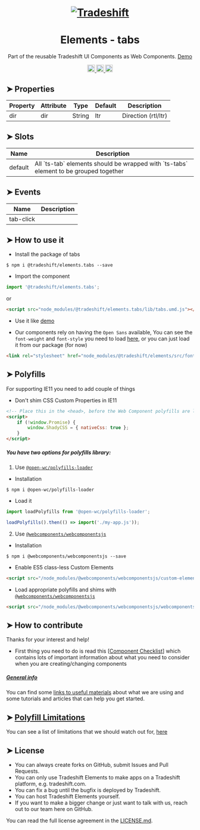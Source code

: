<h1 align="center">
    <a href="https://tradeshift.com/">
      <img alt="Tradeshift" src="https://tradeshift.com/wp-content/themes/Tradeshift/img/brand/logo-black.png"/>
    </a>
</h1>

<h1 align="center">Elements - tabs</h1>

<p align="center">
  Part of the reusable Tradeshift UI Components as Web Components.
    <a href="https://tradeshift.github.io/elements/?path=/story/ts-tabs--default">
      Demo
    </a>
</p>

<p align="center">
    <a href="https://www.npmjs.com/package/@tradeshift/elements.tabs">
      <img alt="NPM Version" src="https://badgen.net/npm/v/@tradeshift/elements.tabs" height="20"/>
    </a>
    <a href="https://npmcharts.com/compare/@tradeshift/elements.tabs?minimal=true">
		  <img alt="Downloads per month" src="https://badgen.net/npm/dm/@tradeshift/elements.tabs" height="20"/>
		</a>
		<a href="https://www.npmjs.com/browse/depended/@tradeshift/elements.tabs">
		  <img alt="Dependent packages" src="https://badgen.net/npm/dependents/@tradeshift/elements.tabs" height="20"/>
		</a>
</p>

<style>
  table {
        width:100%;
  }
</style>

## ➤ Properties

| Property | Attribute | Type   | Default | Description         |
| -------- | --------- | ------ | ------- | ------------------- |
| dir      | dir       | String | ltr     | Direction (rtl/ltr) |

## ➤ Slots

| Name    | Description                                                                               |
| ------- | ----------------------------------------------------------------------------------------- |
| default | All \`ts-tab\` elements should be wrapped with \`ts-tabs\` element to be grouped together |

## ➤ Events

| Name      | Description |
| --------- | ----------- |
| tab-click |             |

## ➤ How to use it

- Install the package of tabs

```shell
$ npm i @tradeshift/elements.tabs --save
```

- Import the component

```js
import '@tradeshift/elements.tabs';
```

or

```html
<script src="node_modules/@tradeshift/elements.tabs/lib/tabs.umd.js"></script>
```

- Use it like [demo]("https://tradeshift.github.io/elements/?path=/story/ts-tabs--default")

- Our components rely on having the `Open Sans` available, You can see the `font-weight` and `font-style` you need to load [here](https://github.com/Tradeshift/elements/blob/master/packages/core/src/fonts.css), or you can just load it from our package (for now)

```html
<link rel="stylesheet" href="node_modules/@tradeshift/elements/src/fonts.css" />
```

## ➤ Polyfills

For supporting IE11 you need to add couple of things

- Don't shim CSS Custom Properties in IE11

```html
<!-- Place this in the <head>, before the Web Component polyfills are loaded -->
<script>
	if (!window.Promise) {
		window.ShadyCSS = { nativeCss: true };
	}
</script>
```

##### You have two options for polyfills library:

1. Use [`@open-wc/polyfills-loader`](https://github.com/open-wc/open-wc/tree/master/packages/polyfills-loader)

- Installation

```shell
$ npm i @open-wc/polyfills-loader
```

- Load it

```js
import loadPolyfills from '@open-wc/polyfills-loader';

loadPolyfills().then(() => import('./my-app.js'));
```

2. Use [`@webcomponents/webcomponentsjs`](https://github.com/webcomponents/polyfills/tree/master/packages/webcomponentsjs)

- Installation

```hell
$ npm i @webcomponents/webcomponentsjs --save
```

- Enable ES5 class-less Custom Elements

```html
<script src="/node_modules/@webcomponents/webcomponentsjs/custom-elements-es5-adapter.js"></script>
```

- Load appropriate polyfills and shims with [`@webcomponents/webcomponentsjs`](https://github.com/webcomponents/webcomponentsjs)

```html
<script src="/node_modules/@webcomponents/webcomponentsjs/webcomponents-loader.js" defer></script>
```

## ➤ How to contribute

Thanks for your interest and help!

- First thing you need to do is read this [[Component Checklist](https://github.com/Tradeshift/elements/wiki/Component-checklist)] which contains lots of important information about what you need to consider when you are creating/changing components

##### [General info](https://github.com/Tradeshift/elements/wiki/Useful-materials-starter)

You can find some [links to useful materials](https://github.com/Tradeshift/elements/wiki/Useful-materials-starter) about what we are using and some tutorials and articles that can help you get started.

## ➤ [Polyfill Limitations](https://github.com/Tradeshift/elements/wiki/Polyfill-Limitations)

You can see a list of limitations that we should watch out for, [here](https://github.com/Tradeshift/elements/wiki/Polyfill-Limitations)

## ➤ License

- You can always create forks on GitHub, submit Issues and Pull Requests.
- You can only use Tradeshift Elements to make apps on a Tradeshift platform, e.g. tradeshift.com.
- You can fix a bug until the bugfix is deployed by Tradeshift.
- You can host Tradeshift Elements yourself.
- If you want to make a bigger change or just want to talk with us, reach out to our team here on GitHub.

You can read the full license agreement in the [LICENSE.md](https://github.com/Tradeshift/elements/blob/master/LICENSE.md).
